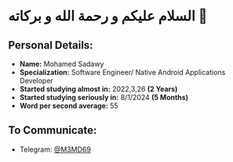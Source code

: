 # السلام عليكم و رحمة الله و بركاته 💚
## Personal Details:
- **Name:** Mohamed Sadawy
- **Specialization:** Software Engineer/ Native Android Applications Developer
- **Started studying almost in:** 2022,3,26 **(2 Years)**
- **Started studying seriously in:** 8/1/2024 **(5 Months)**
- **Word per second average:** 55

## To Communicate:
- Telegram: [@M3MD69](https://t.me/M3MD69)
